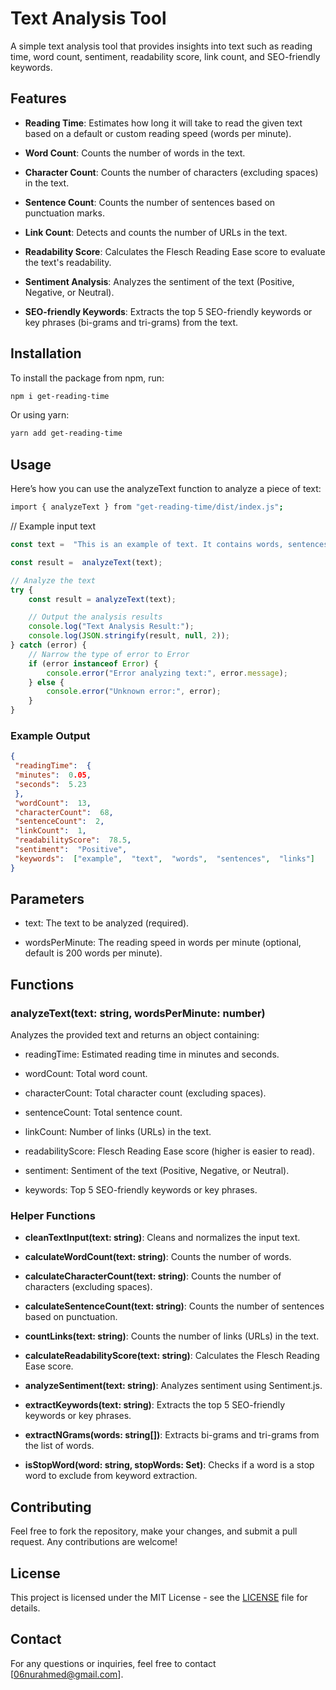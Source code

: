 
# Text Analysis Tool

A simple text analysis tool that provides insights into text such as reading time, word count, sentiment, readability score, link count, and SEO-friendly keywords.

## Features

-   **Reading Time**: Estimates how long it will take to read the given text based on a default or custom reading speed (words per minute).
    
-   **Word Count**: Counts the number of words in the text.
    
-   **Character Count**: Counts the number of characters (excluding spaces) in the text.
    
-   **Sentence Count**: Counts the number of sentences based on punctuation marks.
    
-   **Link Count**: Detects and counts the number of URLs in the text.
    
-   **Readability Score**: Calculates the Flesch Reading Ease score to evaluate the text's readability.
    
-   **Sentiment Analysis**: Analyzes the sentiment of the text (Positive, Negative, or Neutral).
    
-   **SEO-friendly Keywords**: Extracts the top 5 SEO-friendly keywords or key phrases (bi-grams and tri-grams) from the text.
    

## Installation

To install the package from npm, run:
``` bash
npm i get-reading-time
```


Or using yarn:
```bash
yarn add get-reading-time
```

## Usage

Here’s how you can use the analyzeText function to analyze a piece of text:
```bash
import { analyzeText } from "get-reading-time/dist/index.js";
```
// Example input text
```javascript
const text =  "This is an example of text. It contains words, sentences, and links like https://example.com.";

const result =  analyzeText(text);

// Analyze the text
try {
    const result = analyzeText(text);

    // Output the analysis results
    console.log("Text Analysis Result:");
    console.log(JSON.stringify(result, null, 2));
} catch (error) {
    // Narrow the type of error to Error
    if (error instanceof Error) {
        console.error("Error analyzing text:", error.message);
    } else {
        console.error("Unknown error:", error);
    }
}

```
### Example Output
```json
{
 "readingTime":  {
 "minutes":  0.05,
 "seconds":  5.23
 },
 "wordCount":  13,
 "characterCount":  68,
 "sentenceCount":  2,
 "linkCount":  1,
 "readabilityScore":  78.5,
 "sentiment":  "Positive",
 "keywords":  ["example",  "text",  "words",  "sentences",  "links"]
}
```
## Parameters

-   text: The text to be analyzed (required).
    
-   wordsPerMinute: The reading speed in words per minute (optional, default is 200 words per minute).
    

## Functions

### analyzeText(text: string, wordsPerMinute: number)

Analyzes the provided text and returns an object containing:

-   readingTime: Estimated reading time in minutes and seconds.
    
-   wordCount: Total word count.
    
-   characterCount: Total character count (excluding spaces).
    
-   sentenceCount: Total sentence count.
    
-   linkCount: Number of links (URLs) in the text.
    
-   readabilityScore: Flesch Reading Ease score (higher is easier to read).
    
-   sentiment: Sentiment of the text (Positive, Negative, or Neutral).
    
-   keywords: Top 5 SEO-friendly keywords or key phrases.
    

### Helper Functions

-   **cleanTextInput(text: string)**: Cleans and normalizes the input text.
    
-   **calculateWordCount(text: string)**: Counts the number of words.
    
-   **calculateCharacterCount(text: string)**: Counts the number of characters (excluding spaces).
    
-   **calculateSentenceCount(text: string)**: Counts the number of sentences based on punctuation.
    
-   **countLinks(text: string)**: Counts the number of links (URLs) in the text.
    
-   **calculateReadabilityScore(text: string)**: Calculates the Flesch Reading Ease score.
    
-   **analyzeSentiment(text: string)**: Analyzes sentiment using Sentiment.js.
    
-   **extractKeywords(text: string)**: Extracts the top 5 SEO-friendly keywords or key phrases.
    
-   **extractNGrams(words: string[])**: Extracts bi-grams and tri-grams from the list of words.
    
-   **isStopWord(word: string, stopWords: Set<string>)**: Checks if a word is a stop word to exclude from keyword extraction.
    

## Contributing

Feel free to fork the repository, make your changes, and submit a pull request. Any contributions are welcome!

## License

This project is licensed under the MIT License - see the [LICENSE](LICENSE) file for details.

## Contact

For any questions or inquiries, feel free to contact [[06nurahmed@gmail.com](06nurahmed@gmail.com)].